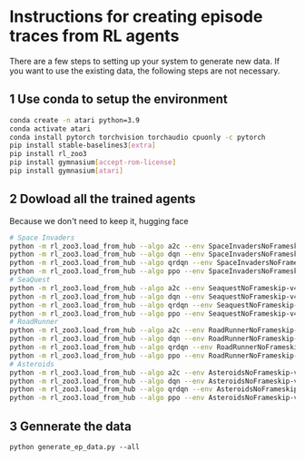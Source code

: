 # Instructions for creating episode traces from RL agents

There are a few steps to setting up your system to generate new data. If you want to use the existing data, the following steps are not necessary.

## 1 Use conda to setup the environment

```bash
conda create -n atari python=3.9
conda activate atari
conda install pytorch torchvision torchaudio cpuonly -c pytorch
pip install stable-baselines3[extra]
pip install rl_zoo3
pip install gymnasium[accept-rom-license]
pip install gymnasium[atari]
```

## 2 Dowload all the trained agents

Because we don't need to keep it, hugging face

```bash
# Space Invaders
python -m rl_zoo3.load_from_hub --algo a2c --env SpaceInvadersNoFrameskip-v4 -orga sb3 -f rl_trained_agents/
python -m rl_zoo3.load_from_hub --algo dqn --env SpaceInvadersNoFrameskip-v4 -orga sb3 -f rl_trained_agents/
python -m rl_zoo3.load_from_hub --algo qrdqn --env SpaceInvadersNoFrameskip-v4 -orga sb3 -f rl_trained_agents/
python -m rl_zoo3.load_from_hub --algo ppo --env SpaceInvadersNoFrameskip-v4 -orga sb3 -f rl_trained_agents/
# SeaQuest
python -m rl_zoo3.load_from_hub --algo a2c --env SeaquestNoFrameskip-v4 -orga sb3 -f rl_trained_agents/
python -m rl_zoo3.load_from_hub --algo dqn --env SeaquestNoFrameskip-v4 -orga sb3 -f rl_trained_agents/
python -m rl_zoo3.load_from_hub --algo qrdqn --env SeaquestNoFrameskip-v4 -orga sb3 -f rl_trained_agents/
python -m rl_zoo3.load_from_hub --algo ppo --env SeaquestNoFrameskip-v4 -orga sb3 -f rl_trained_agents/
# RoadRunner
python -m rl_zoo3.load_from_hub --algo a2c --env RoadRunnerNoFrameskip-v4 -orga sb3 -f rl_trained_agents/
python -m rl_zoo3.load_from_hub --algo dqn --env RoadRunnerNoFrameskip-v4 -orga sb3 -f rl_trained_agents/
python -m rl_zoo3.load_from_hub --algo qrdqn --env RoadRunnerNoFrameskip-v4 -orga sb3 -f rl_trained_agents/
python -m rl_zoo3.load_from_hub --algo ppo --env RoadRunnerNoFrameskip-v4 -orga sb3 -f rl_trained_agents/
# Asteroids
python -m rl_zoo3.load_from_hub --algo a2c --env AsteroidsNoFrameskip-v4 -orga sb3 -f rl_trained_agents/
python -m rl_zoo3.load_from_hub --algo dqn --env AsteroidsNoFrameskip-v4 -orga sb3 -f rl_trained_agents/
python -m rl_zoo3.load_from_hub --algo qrdqn --env AsteroidsNoFrameskip-v4 -orga sb3 -f rl_trained_agents/
python -m rl_zoo3.load_from_hub --algo ppo --env AsteroidsNoFrameskip-v4 -orga sb3 -f rl_trained_agents/
```

## 3 Gennerate the data

`python generate_ep_data.py --all`
